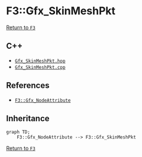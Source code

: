 # F3::Gfx_SkinMeshPkt

[Return to `F3`](/docs/F3.md)

## C++

- [`Gfx_SkinMeshPkt.hpp`](/c++/include/Gfx_SkinMeshPkt.hpp)
- [`Gfx_SkinMeshPkt.cpp`](/c++/source/Gfx_SkinMeshPkt.cpp)

## References

- [`F3::Gfx_NodeAttribute`](/docs/F3/Gfx_NodeAttribute.md)

## Inheritance

```mermaid
graph TD;
    F3::Gfx_NodeAttribute --> F3::Gfx_SkinMeshPkt
```

[Return to `F3`](/docs/F3.md)